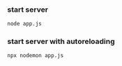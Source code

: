 ### start server
```bash
node app.js
```

### start server with autoreloading
```bash
npx nodemon app.js
```
